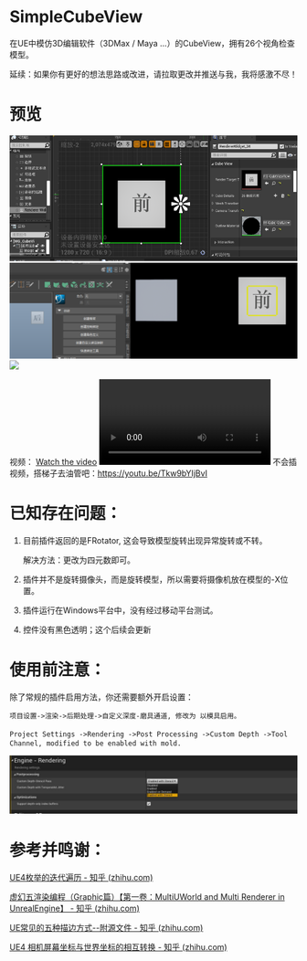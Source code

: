 # SimpleCubeView
在UE中模仿3D编辑软件（3DMax / Maya ...）的CubeView，拥有26个视角检查模型。



延续：如果你有更好的想法思路或改进，请拉取更改并推送与我，我将感激不尽！



# 预览
<img src="https://raw.githubusercontent.com/BssnakeMing/SimpleCubeView/refs/heads/main/Image/Ima_01.png">
<img src="https://raw.githubusercontent.com/BssnakeMing/SimpleCubeView/refs/heads/main/Image/Img_02.png">
<img src="https://raw.githubusercontent.com/BssnakeMing/SimpleCubeView/refs/heads/main/Image/Ima_03.png">

视频：
[Watch the video](https://github.com/username/repository/blob/main/path/to/video.mp4?raw=true)
<video src="https://youtu.be/Tkw9bYIjBvI"></video>
不会插视频，搭梯子去油管吧：https://youtu.be/Tkw9bYIjBvI


# 已知存在问题：

1. 目前插件返回的是FRotator, 这会导致模型旋转出现异常旋转或不转。

   解决方法：更改为四元数即可。

2. 插件并不是旋转摄像头，而是旋转模型，所以需要将摄像机放在模型的-X位置。

3. 插件运行在Windows平台中，没有经过移动平台测试。

4. 控件没有黑色透明；这个后续会更新



# 使用前注意：

除了常规的插件启用方法，你还需要额外开启设置：

```
项目设置->渲染->后期处理->自定义深度-磨具通道, 修改为 以模具启用。

Project Settings ->Rendering ->Post Processing ->Custom Depth ->Tool Channel, modified to be enabled with mold.
```

![Img_05](https://raw.githubusercontent.com/BssnakeMing/SimpleCubeView/refs/heads/main/Image/Img_05.jpg)



# 参考并鸣谢：

[UE4枚举的迭代遍历 - 知乎 (zhihu.com)](https://zhuanlan.zhihu.com/p/492702386)

[虚幻五渲染编程（Graphic篇）【第一卷：MultiUWorld and Multi Renderer in UnrealEngine】 - 知乎 (zhihu.com)](https://zhuanlan.zhihu.com/p/403842411)

[UE常见的五种描边方式--附源文件 - 知乎 (zhihu.com)](https://zhuanlan.zhihu.com/p/692856997)

[UE4 相机屏幕坐标与世界坐标的相互转换 - 知乎 (zhihu.com)](https://zhuanlan.zhihu.com/p/597560776)
